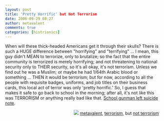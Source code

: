 ```yaml
---
layout: post
title: 'Pretty Horrific' but Not Terrorism
date: 2006-09-29 08:27
author: metavalent
comments: true
categories: [histrionics]
---
```

When will these thick-headed Americans get it through their skulls?  There is such a HUGE difference between "horrifying" and "terrifying" ... I mean, this guy didn't MEAN to terrorize, only to brutalize; so the fact that the entire community is terrorized is merely horrifying; and not threatening to national security only to THEIR security, so it's all okay, it's not terrorism.  Unless we find out he was a Muslim; or maybe he had 1/64th Arabic blood or something ... THEN it would be terrorism; but for now, according to all the people with requisite badges, uniforms, and job titles on their business cards, this local act of terror was only 'pretty horrific.' So, I guess that makes it safe to go back to school in the morning; after all, it's not like this was TERRORISM or anything really bad like that. <a href="http://www.msnbc.msn.com/id/15057589/">School gunman left suicide note</a>.

<!-- Tags -->
<div align="right"><img border="0" src="http://metavalent.info/images/technorati.bug.10x10.jpg" /> <a rel="tag" href="http://technorati.com/tag/metavalent">metavalent</a>, <a rel="tag" href="http://technorati.com/tag/terrorism">terrorism</a>, but <a rel="tag" href="http://technorati.com/tag/not+terrorism">not terrorism</a></div>
<!-- //End Tags -->
